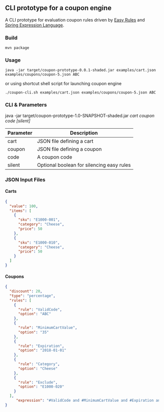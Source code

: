 CLI prototype for a coupon engine
---
A CLI prototype for evaluation coupon rules driven by [Easy Rules](https://github.com/j-easy/easy-rules)
and [Spring Expression Language](https://docs.spring.io/spring/docs/4.3.12.RELEASE/spring-framework-reference/html/expressions.html). 

### Build
```
mvn package
```

### Usage
```
java -jar target/coupon-prototype-0.0.1-shaded.jar examples/cart.json examples/coupons/coupon-5.json ABC
```

or using shortcut shell script for launching coupon engine

```
./coupon-cli.sh examples/cart.json examples/coupons/coupon-5.json ABC
```

### CLI & Parameters
java -jar target/coupon-prototype-1.0-SNAPSHOT-shaded.jar *cart* *coupon* *code* *[silent]*

Parameter | Description
--- | ---
cart | JSON file defining a cart
coupon | JSON file defining a coupon
code | A coupon code
silent | Optional boolean for silencing easy rules

### JSON Input Files
#### Carts
```json
{
  "value": 100,
  "items": [
    {
      "sku": "E1000-001",
      "category": "Cheese",
      "price": 50
    },
    {
      "sku": "E1000-010",
      "category": "Cheese",
      "price": 50
    }
  ]
}
```

#### Coupons
```json
{
  "discount": 20,
  "type": "percentage",
  "rules": [
    {
      "rule": "ValidCode",
      "option": "ABC"
    },
    {
      "rule": "MinimumCartValue",
      "option": "35"
    },
    {
      "rule": "Expiration",
      "option": "2018-01-01"
    },
    {
      "rule": "Category",
      "option": "Cheese"
    },
    {
      "rule": "Exclude",
      "option": "E1000-020"
    }
  ],
     "expression": "#ValidCode and #MinimumCartValue and #Expiration and #Category and #Exclude"
}
```
